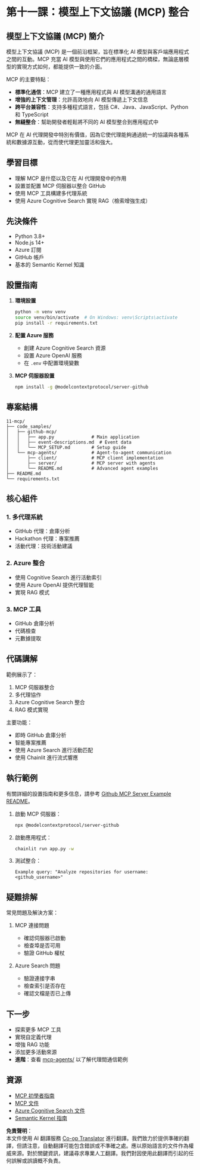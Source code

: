 <!--
CO_OP_TRANSLATOR_METADATA:
{
  "original_hash": "e255edb8423b34b4bba20263ef38f208",
  "translation_date": "2025-07-24T07:49:51+00:00",
  "source_file": "11-mcp/README.md",
  "language_code": "mo"
}
-->
# 第十一課：模型上下文協議 (MCP) 整合

## 模型上下文協議 (MCP) 簡介

模型上下文協議 (MCP) 是一個前沿框架，旨在標準化 AI 模型與客戶端應用程式之間的互動。MCP 充當 AI 模型與使用它們的應用程式之間的橋樑，無論底層模型的實現方式如何，都能提供一致的介面。

MCP 的主要特點：

- **標準化通信**：MCP 建立了一種應用程式與 AI 模型溝通的通用語言  
- **增強的上下文管理**：允許高效地向 AI 模型傳遞上下文信息  
- **跨平台兼容性**：支持多種程式語言，包括 C#、Java、JavaScript、Python 和 TypeScript  
- **無縫整合**：幫助開發者輕鬆將不同的 AI 模型整合到應用程式中  

MCP 在 AI 代理開發中特別有價值，因為它使代理能夠通過統一的協議與各種系統和數據源互動，從而使代理更加靈活和強大。

## 學習目標
- 理解 MCP 是什麼以及它在 AI 代理開發中的作用  
- 設置並配置 MCP 伺服器以整合 GitHub  
- 使用 MCP 工具構建多代理系統  
- 使用 Azure Cognitive Search 實現 RAG（檢索增強生成）  

## 先決條件
- Python 3.8+  
- Node.js 14+  
- Azure 訂閱  
- GitHub 帳戶  
- 基本的 Semantic Kernel 知識  

## 設置指南

1. **環境設置**  
   ```bash
   python -m venv venv
   source venv/bin/activate  # On Windows: venv\Scripts\activate
   pip install -r requirements.txt
   ```

2. **配置 Azure 服務**  
   - 創建 Azure Cognitive Search 資源  
   - 設置 Azure OpenAI 服務  
   - 在 `.env` 中配置環境變數  

3. **MCP 伺服器設置**  
   ```bash
   npm install -g @modelcontextprotocol/server-github
   ```

## 專案結構

```
11-mcp/
├── code_samples/
│   ├── github-mcp/
│   │   ├── app.py              # Main application
│   │   ├── event-descriptions.md  # Event data
│   │   └── MCP_SETUP.md        # Setup guide
│   └── mcp-agents/             # Agent-to-agent communication
│       ├── client/             # MCP client implementation
│       ├── server/             # MCP server with agents
│       └── README.md           # Advanced agent examples
├── README.md
└── requirements.txt
```

## 核心組件

### 1. 多代理系統
- GitHub 代理：倉庫分析  
- Hackathon 代理：專案推薦  
- 活動代理：技術活動建議  

### 2. Azure 整合
- 使用 Cognitive Search 進行活動索引  
- 使用 Azure OpenAI 提供代理智能  
- 實現 RAG 模式  

### 3. MCP 工具
- GitHub 倉庫分析  
- 代碼檢查  
- 元數據提取  

## 代碼講解

範例展示了：
1. MCP 伺服器整合  
2. 多代理協作  
3. Azure Cognitive Search 整合  
4. RAG 模式實現  

主要功能：
- 即時 GitHub 倉庫分析  
- 智能專案推薦  
- 使用 Azure Search 進行活動匹配  
- 使用 Chainlit 進行流式響應  

## 執行範例

有關詳細的設置指南和更多信息，請參考 [Github MCP Server Example README](./code_samples/github-mcp/README.md)。

1. 啟動 MCP 伺服器：  
   ```bash
   npx @modelcontextprotocol/server-github
   ```

2. 啟動應用程式：  
   ```bash
   chainlit run app.py -w
   ```

3. 測試整合：  
   ```
   Example query: "Analyze repositories for username: <github_username>"
   ```

## 疑難排解

常見問題及解決方案：
1. MCP 連接問題  
   - 確認伺服器已啟動  
   - 檢查埠是否可用  
   - 驗證 GitHub 權杖  

2. Azure Search 問題  
   - 驗證連接字串  
   - 檢查索引是否存在  
   - 確認文檔是否已上傳  

## 下一步
- 探索更多 MCP 工具  
- 實現自定義代理  
- 增強 RAG 功能  
- 添加更多活動來源  
- **進階**：查看 [mcp-agents/](../../../11-mcp/code_samples/mcp-agents) 以了解代理間通信範例  

## 資源
- [MCP 初學者指南](https://aka.ms/mcp-for-beginners)  
- [MCP 文件](https://github.com/microsoft/semantic-kernel/tree/main/python/semantic-kernel/semantic_kernel/connectors/mcp)  
- [Azure Cognitive Search 文件](https://learn.microsoft.com/azure/search/)  
- [Semantic Kernel 指南](https://learn.microsoft.com/semantic-kernel/)  

**免責聲明**：  
本文件使用 AI 翻譯服務 [Co-op Translator](https://github.com/Azure/co-op-translator) 進行翻譯。我們致力於提供準確的翻譯，但請注意，自動翻譯可能包含錯誤或不準確之處。應以原始語言的文件作為權威來源。對於關鍵資訊，建議尋求專業人工翻譯。我們對因使用此翻譯而引起的任何誤解或誤讀概不負責。